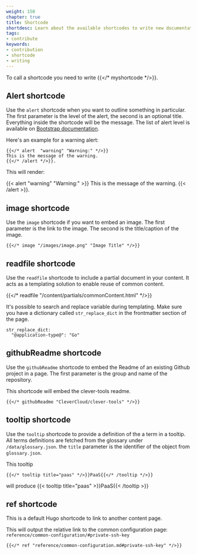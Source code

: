 ```yaml
---
weight: 150
chapter: true
title: Shortcode
shortdesc: Learn about the available shortcodes to write new documentation.
tags:
- contribute
keywords:
- contribution
- shortcode
- writing
---
```


To call a shortcode you need to write {{</* myshortcode */>}}. 

## Alert shortcode

Use the `alert` shortcode when you want to outline something in particular. The first parameter is the level of the alert, the second is an optional title. Everything inside the shortcode will be the message. The list of alert level is available on [Bootstrap documentation](https://getbootstrap.com/docs/4.0/components/alerts/).

Here's an example for a warning alert:

```
{{</* alert  "warning" "Warning:" */>}}
This is the message of the warning.
{{</* /alert */>}}. 
```

This will render:

{{< alert  "warning" "Warning:" >}}
This is the message of the warning.
{{< /alert >}}. 

## image shortcode

Use the `image` shortcode if you want to embed an image. The first parameter is the link to the image. The second is the title/caption of the image.

```
{{</* image "/images/image.png" "Image Title" */>}}
```

## readfile shortcode

Use the `readfile` shortcode to include a partial document in your content. It acts as a templating solution to enable reuse of common content.

{{</* readfile "/content/partials/commonContent.html" */>}}

It's possible to search and replace variable during templating. Make sure you have a dictionary called `str_replace_dict` in the frontmatter section of the page.

```
str_replace_dict:
  "@application-type@": "Go"
```


## githubReadme shortcode

Use the `githubReadme` shortcode to embed the Readme of an existing Github project in a page. The first parameter is the group and name of the repository. 

This shortcode will embed the clever-tools readme.

```
{{</* githubReadme "CleverCloud/clever-tools" */>}}
```

## tooltip shortcode

Use the `tooltip` shortcode to provide a definition of the a term in a tooltip. All terms definitions are fetched from the glossary under `/data/glossary.json`.
the `title` parameter is the identifier of the object from `glossary.json`.

This tooltip
```
{{</* tooltip title="paas" */>}}PaaS{{</* /tooltip */>}}
```
will produce {{< tooltip title="paas" >}}PaaS{{< /tooltip >}}

## ref shortcode

This is a default Hugo shortcode to link to another content page. 

This will output the relative link to the common configuration page: `reference/common-configuration/#private-ssh-key`
```
{{</* ref "reference/common-configuration.md#private-ssh-key" */>}}